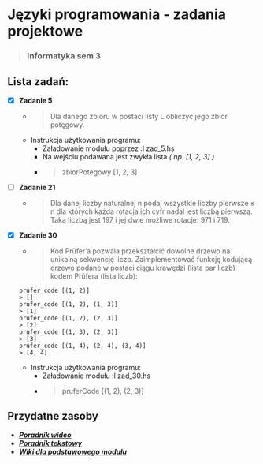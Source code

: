 # Języki programowania - zadania projektowe
>### Informatyka sem 3

## Lista zadań:

- [x] **Zadanie 5**

  - >Dla danego zbioru w postaci listy L obliczyć jego zbiór potęgowy.
  - Instrukcja użytkowania programu:
    - Załadowanie modułu poprzez  :l zad_5.hs
    - Na wejściu podawana jest zwykła lista *( np. [1, 2, 3] )*
    - >zbiorPotegowy [1, 2, 3]
  
- [ ] **Zadanie 21**

  - >Dla danej liczby naturalnej n podaj wszystkie liczby pierwsze ≤ n dla których każda rotacja ich cyfr
nadal jest liczbą pierwszą. Taką liczbą jest 197 i jej dwie możliwe rotacje: 971 i 719.
- [x] **Zadanie 30**

  - >Kod Prüfer’a pozwala przekształcić dowolne drzewo na unikalną sekwencję liczb.
  Zaimplementować funkcję kodującą drzewo podane w postaci ciągu krawędzi (lista par liczb)
  kodem Prüfera (lista liczb):
  ```
  prufer_code [(1, 2)]
  > []
  prufer_code [(1, 2), (1, 3)]
  > [1]
  prufer_code [(1, 2), (2, 3)]
  > [2]
  prufer_code [(1, 3), (2, 3)]
  > [3]
  prufer_code [(1, 4), (2, 4), (3, 4)]
  > [4, 4]
  ```
  - Instrukcja użytkowania programu:
    - Załadowanie modułu  :l zad_30.hs
    - >pruferCode [(1, 2), (2, 3)]

## Przydatne zasoby
- [***Poradnik wideo***](https://www.youtube.com/channel/UC3xdLFFsqG701QAyGJIPT1g/videos)
- [***Poradnik tekstowy***](http://learnyouahaskell.com/chapters)
- [***Wiki dla podstawowego modułu***](https://hackage.haskell.org/package/base-4.15.0.0/docs/index.html)
